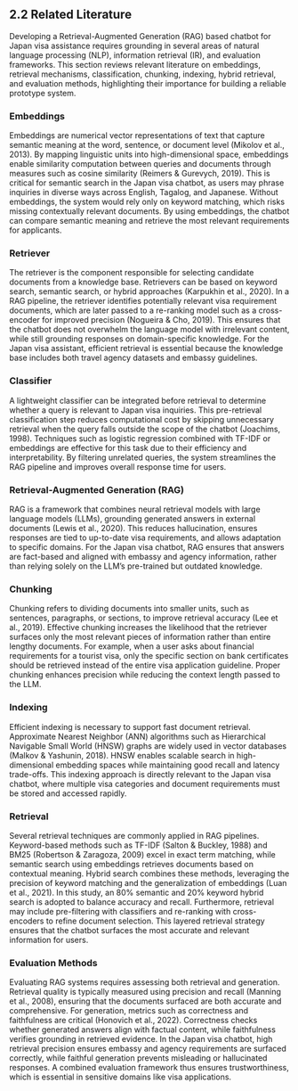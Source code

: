 ## 2.2 Related Literature

Developing a Retrieval-Augmented Generation (RAG) based chatbot for Japan visa assistance requires grounding in several areas of natural language processing (NLP), information retrieval (IR), and evaluation frameworks. This section reviews relevant literature on embeddings, retrieval mechanisms, classification, chunking, indexing, hybrid retrieval, and evaluation methods, highlighting their importance for building a reliable prototype system.

### Embeddings

Embeddings are numerical vector representations of text that capture semantic meaning at the word, sentence, or document level (Mikolov et al., 2013). By mapping linguistic units into high-dimensional space, embeddings enable similarity computation between queries and documents through measures such as cosine similarity (Reimers & Gurevych, 2019). This is critical for semantic search in the Japan visa chatbot, as users may phrase inquiries in diverse ways across English, Tagalog, and Japanese. Without embeddings, the system would rely only on keyword matching, which risks missing contextually relevant documents. By using embeddings, the chatbot can compare semantic meaning and retrieve the most relevant requirements for applicants.

### Retriever

The retriever is the component responsible for selecting candidate documents from a knowledge base. Retrievers can be based on keyword search, semantic search, or hybrid approaches (Karpukhin et al., 2020). In a RAG pipeline, the retriever identifies potentially relevant visa requirement documents, which are later passed to a re-ranking model such as a cross-encoder for improved precision (Nogueira & Cho, 2019). This ensures that the chatbot does not overwhelm the language model with irrelevant content, while still grounding responses on domain-specific knowledge. For the Japan visa assistant, efficient retrieval is essential because the knowledge base includes both travel agency datasets and embassy guidelines.

### Classifier

A lightweight classifier can be integrated before retrieval to determine whether a query is relevant to Japan visa inquiries. This pre-retrieval classification step reduces computational cost by skipping unnecessary retrieval when the query falls outside the scope of the chatbot (Joachims, 1998). Techniques such as logistic regression combined with TF-IDF or embeddings are effective for this task due to their efficiency and interpretability. By filtering unrelated queries, the system streamlines the RAG pipeline and improves overall response time for users.

### Retrieval-Augmented Generation (RAG)

RAG is a framework that combines neural retrieval models with large language models (LLMs), grounding generated answers in external documents (Lewis et al., 2020). This reduces hallucination, ensures responses are tied to up-to-date visa requirements, and allows adaptation to specific domains. For the Japan visa chatbot, RAG ensures that answers are fact-based and aligned with embassy and agency information, rather than relying solely on the LLM’s pre-trained but outdated knowledge.

### Chunking

Chunking refers to dividing documents into smaller units, such as sentences, paragraphs, or sections, to improve retrieval accuracy (Lee et al., 2019). Effective chunking increases the likelihood that the retriever surfaces only the most relevant pieces of information rather than entire lengthy documents. For example, when a user asks about financial requirements for a tourist visa, only the specific section on bank certificates should be retrieved instead of the entire visa application guideline. Proper chunking enhances precision while reducing the context length passed to the LLM.

### Indexing

Efficient indexing is necessary to support fast document retrieval. Approximate Nearest Neighbor (ANN) algorithms such as Hierarchical Navigable Small World (HNSW) graphs are widely used in vector databases (Malkov & Yashunin, 2018). HNSW enables scalable search in high-dimensional embedding spaces while maintaining good recall and latency trade-offs. This indexing approach is directly relevant to the Japan visa chatbot, where multiple visa categories and document requirements must be stored and accessed rapidly.

### Retrieval

Several retrieval techniques are commonly applied in RAG pipelines. Keyword-based methods such as TF-IDF (Salton & Buckley, 1988) and BM25 (Robertson & Zaragoza, 2009) excel in exact term matching, while semantic search using embeddings retrieves documents based on contextual meaning. Hybrid search combines these methods, leveraging the precision of keyword matching and the generalization of embeddings (Luan et al., 2021). In this study, an 80% semantic and 20% keyword hybrid search is adopted to balance accuracy and recall. Furthermore, retrieval may include pre-filtering with classifiers and re-ranking with cross-encoders to refine document selection. This layered retrieval strategy ensures that the chatbot surfaces the most accurate and relevant information for users.

### Evaluation Methods

Evaluating RAG systems requires assessing both retrieval and generation. Retrieval quality is typically measured using precision and recall (Manning et al., 2008), ensuring that the documents surfaced are both accurate and comprehensive. For generation, metrics such as correctness and faithfulness are critical (Honovich et al., 2022). Correctness checks whether generated answers align with factual content, while faithfulness verifies grounding in retrieved evidence. In the Japan visa chatbot, high retrieval precision ensures embassy and agency requirements are surfaced correctly, while faithful generation prevents misleading or hallucinated responses. A combined evaluation framework thus ensures trustworthiness, which is essential in sensitive domains like visa applications.